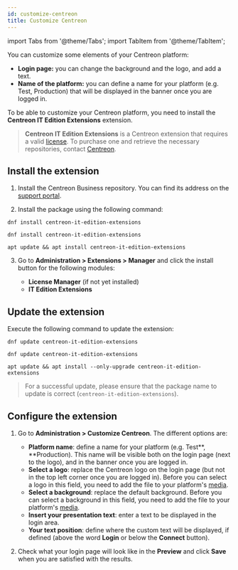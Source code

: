 ```yaml
---
id: customize-centreon
title: Customize Centreon
---
```

import Tabs from '@theme/Tabs';
import TabItem from '@theme/TabItem';

You can customize some elements of your Centreon platform:

- **Login page:** you can change the background and the logo, and add a text.
- **Name of the platform:** you can define a name for your platform (e.g. Test, Production) that will be displayed in the banner once you are logged in.

To be able to customize your Centreon platform, you need to install the **Centreon IT Edition Extensions** extension.

> **Centreon IT Edition Extensions** is a Centreon extension that requires a valid [license](../administration/licenses.md).
> To purchase one and retrieve the necessary repositories, contact [Centreon](mailto:sales@centreon.com).

## Install the extension

1. Install the Centreon Business repository. You can find its address on the
[support portal](https://support.centreon.com/hc/en-us/categories/10341239833105-Repositories).

2. Install the package using the following command:
  
  <Tabs groupId="sync">
  <TabItem value="Alma / RHEL / Oracle Linux 8" label="Alma / RHEL / Oracle Linux 8">
  
  ``` shell
  dnf install centreon-it-edition-extensions
  ```
  
  </TabItem>
  <TabItem value="Alma / RHEL / Oracle Linux 9" label="Alma / RHEL / Oracle Linux 9">
  
  ``` shell
  dnf install centreon-it-edition-extensions
  ```
  
  </TabItem>
  <TabItem value="Debian 11" label="Debian 11">
  
  ```shell
  apt update && apt install centreon-it-edition-extensions
  ```
  
  </TabItem>
  </Tabs>
  
3. Go to **Administration > Extensions > Manager** and click the install button for the following modules:

   - **License Manager** (if not yet installed)
   - **IT Edition Extensions**

## Update the extension

Execute the following command to update the extension:

<Tabs groupId="sync">
<TabItem value="Alma / RHEL / Oracle Linux 8" label="Alma / RHEL / Oracle Linux 8">

``` shell
dnf update centreon-it-edition-extensions
```

</TabItem>
<TabItem value="Alma / RHEL / Oracle Linux 9" label="Alma / RHEL / Oracle Linux 9">

``` shell
dnf update centreon-it-edition-extensions
```

</TabItem>
<TabItem value="Debian 11" label="Debian 11">

```shell
apt update && apt install --only-upgrade centreon-it-edition-extensions
```

</TabItem>
</Tabs>

> For a successful update, please ensure that the package name to update is correct (``centreon-it-edition-extensions``).

## Configure the extension

1. Go to **Administration > Customize Centreon**. The different options are:
   
   - **Platform name**: define a name for your platform (e.g. Test**, **Production). This name will be visible both on the login page (next to the logo), and in the banner once you are logged in.
   - **Select a logo**: replace the Centreon logo on the login page (but not in the top left corner once you are logged in). Before you can select a logo in this field, you need to add the file to your platform's [media](./parameters/medias.md).
   - **Select a background**: replace the default background. Before you can select a background in this field, you need to add the file to your platform's [media](./parameters/medias.md).
   - **Insert your presentation text**: enter a text to be displayed in the login area.
   - **Your text position**: define where the custom text will be displayed, if defined (above the word **Login** or below the **Connect** button).

2. Check what your login page will look like in the **Preview** and click **Save** when you are satisfied with the results.
